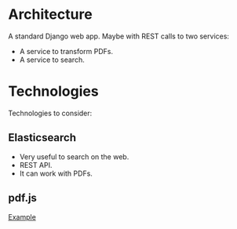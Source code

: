 # Architecture

A standard Django web app. Maybe with REST calls to two services:

* A service to transform PDFs.
* A service to search.

# Technologies

Technologies to consider:

## Elasticsearch

* Very useful to search on the web.
* REST API.
* It can work with PDFs.

## pdf.js

[Example](http://mozilla.github.io/pdf.js/web/viewer.html?file=compressed.tracemonkey-pldi-09.pdf)

